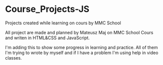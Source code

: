 # Course_Projects-JS
Projects created while learning on cours by MMC School

All project are made and planned by Mateusz Maj on MMC School Cours and writen in HTML&CSS and JavaScript.

I'm adding this to show some progress in learning and practice. All of them I'm trying to wrote by myself 
and if I have a problem I'm using help in video classes. 
